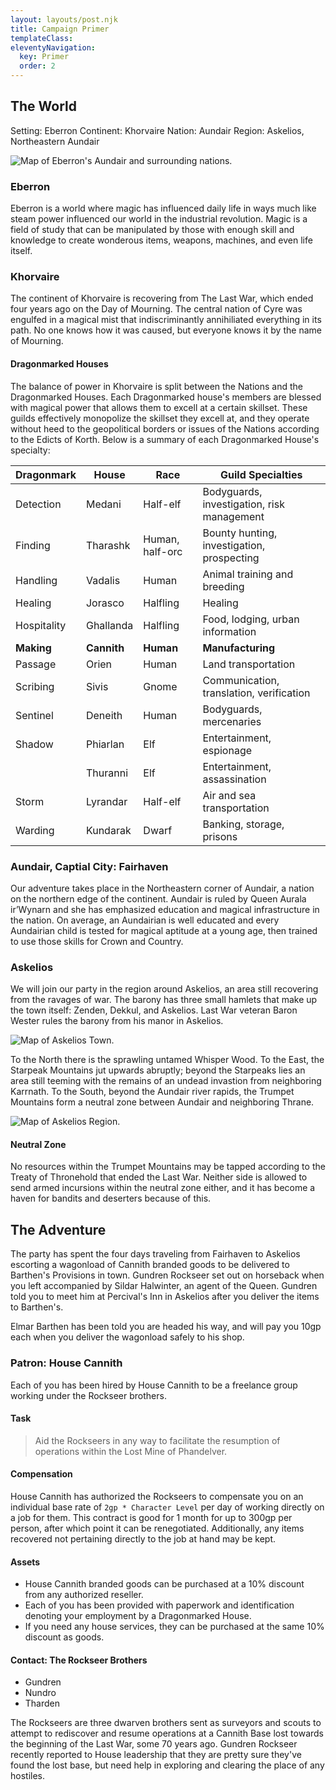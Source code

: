 ```yaml
---
layout: layouts/post.njk
title: Campaign Primer
templateClass: 
eleventyNavigation:
  key: Primer
  order: 2
---
```


## The World

Setting: Eberron
Continent: Khorvaire
Nation: Aundair
Region: Askelios, Northeastern Aundair

![Map of Eberron's Aundair and surrounding nations.]({{site.baseurl}}/img/eberron-relevant.png)

### Eberron

Eberron is a world where magic has influenced daily life in ways much like steam power influenced our world in the industrial revolution. Magic is a field of study that can be manipulated by those with enough skill and knowledge to create wonderous items, weapons, machines, and even life itself.

### Khorvaire

The continent of Khorvaire is recovering from The Last War, which ended four years ago on the Day of Mourning. The central nation of Cyre was engulfed in a magical mist that indiscriminantly annihiliated everything in its path. No one knows how it was caused, but everyone knows it by the name of Mourning.

#### Dragonmarked Houses

The balance of power in Khorvaire is split between the Nations and the Dragonmarked Houses. Each Dragonmarked house's members are blessed with magical power that allows them to excell at a certain skillset. These guilds effectively monopolize the skillset they excell at, and they operate without heed to the geopolitical borders or issues of the Nations according to the Edicts of Korth. Below is a summary of each Dragonmarked House's specialty:

| Dragonmark  | House       | Race            | Guild Specialties                          |
| ----------- | ----------- | --------------- | ------------------------------------------ |
| Detection   | Medani      | Half-elf        | Bodyguards, investigation, risk management |
| Finding     | Tharashk    | Human, half-orc | Bounty hunting, investigation, prospecting |
| Handling    | Vadalis     | Human           | Animal training and breeding               |
| Healing     | Jorasco     | Halfling        | Healing                                    |
| Hospitality | Ghallanda   | Halfling        | Food, lodging, urban information           |
| **Making**  | **Cannith** | **Human**       | **Manufacturing**                          |
| Passage     | Orien       | Human           | Land transportation                        |
| Scribing    | Sivis       | Gnome           | Communication, translation, verification   |
| Sentinel    | Deneith     | Human           | Bodyguards, mercenaries                    |
| Shadow      | Phiarlan    | Elf             | Entertainment, espionage                   |
|             | Thuranni    | Elf             | Entertainment, assassination               |
| Storm       | Lyrandar    | Half-elf        | Air and sea transportation                 |
| Warding     | Kundarak    | Dwarf           | Banking, storage, prisons                  |

### Aundair, Captial City: Fairhaven

Our adventure takes place in the Northeastern corner of Aundair, a nation on the northern edge of the continent. Aundair is ruled by Queen Aurala ir’Wynarn and she has emphasized education and magical infrastructure in the nation. On average, an Aundairian is well educated and every Aundairian child is tested for magical aptitude at a young age, then trained to use those skills for Crown and Country.

### Askelios

We will join our party in the region around Askelios, an area still recovering from the ravages of war. The barony has three small hamlets that make up the town itself: Zenden, Dekkul, and Askelios. Last War veteran Baron Wester rules the barony from his manor in Askelios.

![Map of Askelios Town.]({{site.baseurl}}/img/askelios-town.png)

To the North there is the sprawling untamed Whisper Wood. To the East, the Starpeak Mountains jut upwards abruptly; beyond the Starpeaks lies an area still teeming with the remains of an undead invastion from neighboring Karrnath. To the South, beyond the Aundair river rapids, the Trumpet Mountains form a neutral zone between Aundair and neighboring Thrane.

![Map of Askelios Region.]({{site.baseurl}}/img/askelios-region.png)

#### Neutral Zone

No resources within the Trumpet Mountains may be tapped according to the Treaty of Thronehold that ended the Last War. Neither side is allowed to send armed incursions within the neutral zone either, and it has become a haven for bandits and deserters because of this.

## The Adventure

The party has spent the four days traveling from Fairhaven to Askelios escorting a wagonload of Cannith branded goods to be delivered to Barthen's Provisions in town. Gundren Rockseer set out on horseback when you left accompanied by Sildar Halwinter, an agent of the Queen. Gundren told you to meet him at Percival's Inn in Askelios after you deliver the items to Barthen's.

Elmar Barthen has been told you are headed his way, and will pay you 10gp each when you deliver the wagonload safely to his shop.

### Patron: House Cannith

Each of you has been hired by House Cannith to be a freelance group working under the Rockseer brothers.

#### Task

> Aid the Rockseers in any way to facilitate the resumption of operations within the Lost Mine of Phandelver.

#### Compensation

House Cannith has authorized the Rockseers to compensate you on an individual base rate of `2gp * Character Level` per day of working directly on a job for them. This contract is good for 1 month for up to 300gp per person, after which point it can be renegotiated. Additionally, any items recovered not pertaining directly to the job at hand may be kept.

#### Assets

- House Cannith branded goods can be purchased at a 10% discount from any authorized reseller.
- Each of you has been provided with paperwork and identification denoting your employment by a Dragonmarked House.
- If you need any house services, they can be purchased at the same 10% discount as goods.

#### Contact: The Rockseer Brothers

- Gundren
- Nundro
- Tharden

The Rockseers are three dwarven brothers sent as surveyors and scouts to attempt to rediscover and resume operations at a Cannith Base lost towards the beginning of the Last War, some 70 years ago. Gundren Rockseer recently reported to House leadership that they are pretty sure they've found the lost base, but need help in exploring and clearing the place of any hostiles.
